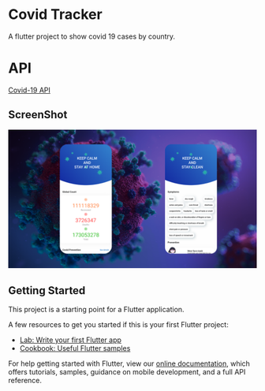 # Covid Tracker

A flutter project to show covid 19 cases by country.
# API
<a href='https://covid19api.com/'>Covid-19 API</a>

## ScreenShot

<img src="assets/ss.png" />



## Getting Started

This project is a starting point for a Flutter application.

A few resources to get you started if this is your first Flutter project:

- [Lab: Write your first Flutter app](https://flutter.dev/docs/get-started/codelab)
- [Cookbook: Useful Flutter samples](https://flutter.dev/docs/cookbook)

For help getting started with Flutter, view our
[online documentation](https://flutter.dev/docs), which offers tutorials,
samples, guidance on mobile development, and a full API reference.
